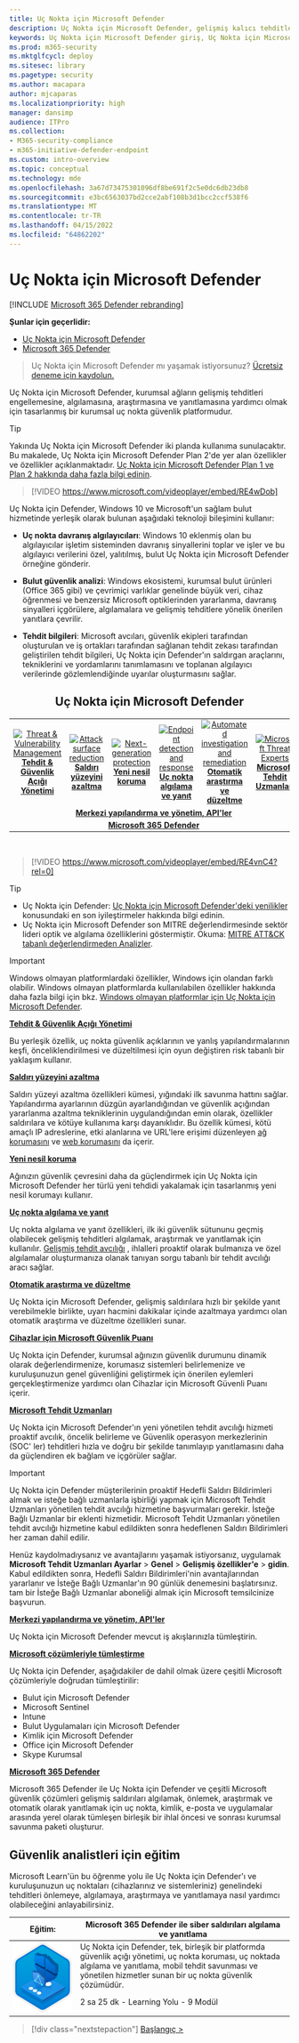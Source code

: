 ```yaml
---
title: Uç Nokta için Microsoft Defender
description: Uç Nokta için Microsoft Defender, gelişmiş kalıcı tehditlere karşı savunmaya yardımcı olan bir kurumsal uç nokta güvenlik platformudur.
keywords: Uç Nokta için Microsoft Defender giriş, Uç Nokta için Microsoft Defender giriş, siber güvenlik, gelişmiş kalıcı tehdit, kurumsal güvenlik, makine davranış sensörü, bulut güvenliği, analiz, tehdit zekası, saldırı yüzeyi azaltma, yeni nesil koruma, otomatik araştırma ve düzeltme, microsoft tehdit uzmanları, güvenli puan, gelişmiş avcılık, Microsoft 365 Defender, siber tehdit avcılığı
ms.prod: m365-security
ms.mktglfcycl: deploy
ms.sitesec: library
ms.pagetype: security
ms.author: macapara
author: mjcaparas
ms.localizationpriority: high
manager: dansimp
audience: ITPro
ms.collection:
- M365-security-compliance
- m365-initiative-defender-endpoint
ms.custom: intro-overview
ms.topic: conceptual
ms.technology: mde
ms.openlocfilehash: 3a67d73475301096df8be691f2c5e0dc6db23db8
ms.sourcegitcommit: e3bc6563037bd2cce2abf108b3d1bcc2ccf538f6
ms.translationtype: MT
ms.contentlocale: tr-TR
ms.lasthandoff: 04/15/2022
ms.locfileid: "64862202"
---
```

# <a name="microsoft-defender-for-endpoint"></a>Uç Nokta için Microsoft Defender

[!INCLUDE [Microsoft 365 Defender rebranding](../../includes/microsoft-defender.md)]

**Şunlar için geçerlidir:**
- [Uç Nokta için Microsoft Defender](https://go.microsoft.com/fwlink/p/?linkid=2154037)
- [Microsoft 365 Defender](https://go.microsoft.com/fwlink/?linkid=2118804)

> Uç Nokta için Microsoft Defender mı yaşamak istiyorsunuz? [Ücretsiz deneme için kaydolun.](https://signup.microsoft.com/create-account/signup?products=7f379fee-c4f9-4278-b0a1-e4c8c2fcdf7e&ru=https://aka.ms/MDEp2OpenTrial?ocid=docs-wdatp-exposedapis-abovefoldlink)

Uç Nokta için Microsoft Defender, kurumsal ağların gelişmiş tehditleri engellemesine, algılamasına, araştırmasına ve yanıtlamasına yardımcı olmak için tasarlanmış bir kurumsal uç nokta güvenlik platformudur.

> [!TIP]
> Yakında Uç Nokta için Microsoft Defender iki planda kullanıma sunulacaktır. Bu makalede, Uç Nokta için Microsoft Defender Plan 2'de yer alan özellikler ve özellikler açıklanmaktadır. [Uç Nokta için Microsoft Defender Plan 1 ve Plan 2 hakkında daha fazla bilgi edinin](defender-endpoint-plan-1-2.md).
> 

<p><p>

> [!VIDEO https://www.microsoft.com/videoplayer/embed/RE4wDob]

Uç Nokta için Defender, Windows 10 ve Microsoft'un sağlam bulut hizmetinde yerleşik olarak bulunan aşağıdaki teknoloji bileşimini kullanır:

- **Uç nokta davranış algılayıcıları**: Windows 10 eklenmiş olan bu algılayıcılar işletim sisteminden davranış sinyallerini toplar ve işler ve bu algılayıcı verilerini özel, yalıtılmış, bulut Uç Nokta için Microsoft Defender örneğine gönderir.

- **Bulut güvenlik analizi**: Windows ekosistemi, kurumsal bulut ürünleri (Office 365 gibi) ve çevrimiçi varlıklar genelinde büyük veri, cihaz öğrenmesi ve benzersiz Microsoft optiklerinden yararlanma, davranış sinyalleri içgörülere, algılamalara ve gelişmiş tehditlere yönelik önerilen yanıtlara çevrilir.

- **Tehdit bilgileri**: Microsoft avcıları, güvenlik ekipleri tarafından oluşturulan ve iş ortakları tarafından sağlanan tehdit zekası tarafından geliştirilen tehdit bilgileri, Uç Nokta için Defender'ın saldırgan araçlarını, tekniklerini ve yordamlarını tanımlamasını ve toplanan algılayıcı verilerinde gözlemlendiğinde uyarılar oluşturmasını sağlar.

<center><h2>Uç Nokta için Microsoft Defender</center></h2>
<table>
<tr>
<td><a href="#tvm"><center><img src="images/TVM_icon.png" alt="Threat & Vulnerability Management"> <br><b>Tehdit & Güvenlik Açığı Yönetimi</b></center></a></td>
<td><a href="#asr"><center><img src="images/asr-icon.png" alt="Attack surface reduction"><br><b>Saldırı yüzeyini azaltma</b></center></a></td>
<td><center><a href="#ngp"><img src="images/ngp-icon.png" alt="Next-generation protection"><br> <b>Yeni nesil koruma</b></a></center></td>
<td><center><a href="#edr"><img src="images/edr-icon.png" alt="Endpoint detection and response"><br> <b>Uç nokta algılama ve yanıt</b></a></center></td>
<td><center><a href="#ai"><img src="images/air-icon.png" alt="Automated investigation and remediation"><br> <b>Otomatik araştırma ve düzeltme</b></a></center></td>
<td><center><a href="#mte"><img src="images/mte-icon.png" alt="Microsoft Threat Experts"><br> <b>Microsoft Tehdit Uzmanları</b></a></center></td>
</tr>
<tr>
<td colspan="7">
<a href="#apis"><center><b>Merkezi yapılandırma ve yönetim, API'ler</a></b></center></td>
</tr>
<tr>
<td colspan="7"><a href="#mtp"><center><b>Microsoft 365 Defender</a></center></b></td>
</tr>
</table>
<br>

<p></p>

> [!VIDEO https://www.microsoft.com/videoplayer/embed/RE4vnC4?rel=0]

> [!TIP]
> - Uç Nokta için Defender: [Uç Nokta için Microsoft Defender'deki yenilikler](whats-new-in-microsoft-defender-endpoint.md) konusundaki en son iyileştirmeler hakkında bilgi edinin.
> - Uç Nokta için Microsoft Defender son MITRE değerlendirmesinde sektör lideri optik ve algılama özelliklerini göstermiştir. Okuma: [MITRE ATT&CK tabanlı değerlendirmeden Analizler](https://cloudblogs.microsoft.com/microsoftsecure/2018/12/03/insights-from-the-mitre-attack-based-evaluation-of-windows-defender-atp/).


>[!IMPORTANT]
>Windows olmayan platformlardaki özellikler, Windows için olandan farklı olabilir. Windows olmayan platformlarda kullanılabilen özellikler hakkında daha fazla bilgi için bkz. [Windows olmayan platformlar için Uç Nokta için Microsoft Defender](/security/defender-endpoint/non-windows).

<a name="tvm"></a>

**[Tehdit & Güvenlik Açığı Yönetimi](next-gen-threat-and-vuln-mgt.md)**

Bu yerleşik özellik, uç nokta güvenlik açıklarının ve yanlış yapılandırmalarının keşfi, önceliklendirilmesi ve düzeltilmesi için oyun değiştiren risk tabanlı bir yaklaşım kullanır.

<a name="asr"></a>

**[Saldırı yüzeyini azaltma](overview-attack-surface-reduction.md)**

Saldırı yüzeyi azaltma özellikleri kümesi, yığındaki ilk savunma hattını sağlar. Yapılandırma ayarlarının düzgün ayarlandığından ve güvenlik açığından yararlanma azaltma tekniklerinin uygulandığından emin olarak, özellikler saldırılara ve kötüye kullanıma karşı dayanıklıdır. Bu özellik kümesi, kötü amaçlı IP adreslerine, etki alanlarına ve URL'lere erişimi düzenleyen [ağ korumasını](network-protection.md) ve [web korumasını](web-protection-overview.md) da içerir.

<a name="ngp"></a>

**[Yeni nesil koruma](next-generation-protection.md)**

Ağınızın güvenlik çevresini daha da güçlendirmek için Uç Nokta için Microsoft Defender her türlü yeni tehdidi yakalamak için tasarlanmış yeni nesil korumayı kullanır.

<a name="edr"></a>

**[Uç nokta algılama ve yanıt](overview-endpoint-detection-response.md)**

Uç nokta algılama ve yanıt özellikleri, ilk iki güvenlik sütununu geçmiş olabilecek gelişmiş tehditleri algılamak, araştırmak ve yanıtlamak için kullanılır. [Gelişmiş tehdit avcılığı](advanced-hunting-overview.md) , ihlalleri proaktif olarak bulmanıza ve özel algılamalar oluşturmanıza olanak tanıyan sorgu tabanlı bir tehdit avcılığı aracı sağlar.

<a name="ai"></a>

**[Otomatik araştırma ve düzeltme](automated-investigations.md)**

Uç Nokta için Microsoft Defender, gelişmiş saldırılara hızlı bir şekilde yanıt verebilmekle birlikte, uyarı hacmini dakikalar içinde azaltmaya yardımcı olan otomatik araştırma ve düzeltme özellikleri sunar.

<a name="ss"></a>

**[Cihazlar için Microsoft Güvenlik Puanı](tvm-microsoft-secure-score-devices.md)**

Uç Nokta için Defender, kurumsal ağınızın güvenlik durumunu dinamik olarak değerlendirmenize, korumasız sistemleri belirlemenize ve kuruluşunuzun genel güvenliğini geliştirmek için önerilen eylemleri gerçekleştirmenize yardımcı olan Cihazlar için Microsoft Güvenli Puanı içerir.

<a name="mte"></a>

**[Microsoft Tehdit Uzmanları](microsoft-threat-experts.md)**

Uç Nokta için Microsoft Defender'ın yeni yönetilen tehdit avcılığı hizmeti proaktif avcılık, öncelik belirleme ve Güvenlik operasyon merkezlerinin (SOC' ler) tehditleri hızla ve doğru bir şekilde tanımlayıp yanıtlamasını daha da güçlendiren ek bağlam ve içgörüler sağlar.

> [!IMPORTANT]
> Uç Nokta için Defender müşterilerinin proaktif Hedefli Saldırı Bildirimleri almak ve isteğe bağlı uzmanlarla işbirliği yapmak için Microsoft Tehdit Uzmanları yönetilen tehdit avcılığı hizmetine başvurmaları gerekir. İsteğe Bağlı Uzmanlar bir eklenti hizmetidir. Microsoft Tehdit Uzmanları yönetilen tehdit avcılığı hizmetine kabul edildikten sonra hedeflenen Saldırı Bildirimleri her zaman dahil edilir.
>
> Henüz kaydolmadıysanız ve avantajlarını yaşamak istiyorsanız, uygulamak **Microsoft Tehdit Uzmanları Ayarlar** \> **Genel** \> **Gelişmiş özellikler'e** \> **gidin**. Kabul edildikten sonra, Hedefli Saldırı Bildirimleri'nin avantajlarından yararlanır ve İsteğe Bağlı Uzmanlar'ın 90 günlük denemesini başlatırsınız. tam bir İsteğe Bağlı Uzmanlar aboneliği almak için Microsoft temsilcinize başvurun.

<a name="apis"></a>

**[Merkezi yapılandırma ve yönetim, API'ler](management-apis.md)**

Uç Nokta için Microsoft Defender mevcut iş akışlarınızla tümleştirin.

<a name="mtp"></a>

**[Microsoft çözümleriyle tümleştirme](threat-protection-integration.md)**

Uç Nokta için Defender, aşağıdakiler de dahil olmak üzere çeşitli Microsoft çözümleriyle doğrudan tümleştirilir:

- Bulut için Microsoft Defender
- Microsoft Sentinel
- Intune
- Bulut Uygulamaları için Microsoft Defender
- Kimlik için Microsoft Defender
- Office için Microsoft Defender
- Skype Kurumsal

**[Microsoft 365 Defender](/microsoft-365/security/defender/microsoft-365-defender)**

Microsoft 365 Defender ile Uç Nokta için Defender ve çeşitli Microsoft güvenlik çözümleri gelişmiş saldırıları algılamak, önlemek, araştırmak ve otomatik olarak yanıtlamak için uç nokta, kimlik, e-posta ve uygulamalar arasında yerel olarak tümleşen birleşik bir ihlal öncesi ve sonrası kurumsal savunma paketi oluşturur.


## <a name="training-for-security-analysts"></a>Güvenlik analistleri için eğitim

Microsoft Learn'ün bu öğrenme yolu ile Uç Nokta için Defender'ı ve kuruluşunuzun uç noktaları (cihazlarınız ve sistemleriniz) genelindeki tehditleri önlemeye, algılamaya, araştırmaya ve yanıtlamaya nasıl yardımcı olabileceğini anlayabilirsiniz.

|Eğitim:|Microsoft 365 Defender ile siber saldırıları algılama ve yanıtlama|
|---|---|
|![Microsoft 365 Defender eğitim simgesi.](../../media/microsoft-365-defender/m365-defender-secure-organization.svg)|Uç Nokta için Defender, tek, birleşik bir platformda güvenlik açığı yönetimi, uç nokta koruması, uç noktada algılama ve yanıtlama, mobil tehdit savunması ve yönetilen hizmetler sunan bir uç nokta güvenlik çözümüdür.<p> 2 sa 25 dk - Learning Yolu - 9 Modül|

> [!div class="nextstepaction"]
> [Başlangıç >](/learn/paths/defender-endpoint-fundamentals/)
